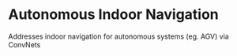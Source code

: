 # Autonomous Indoor Navigation
Addresses indoor navigation for autonomous systems (eg. AGV) via ConvNets